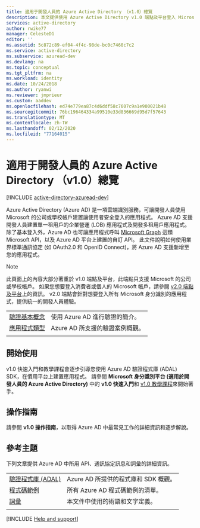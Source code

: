 ```yaml
---
title: 適用于開發人員的 Azure Active Directory （v1.0）總覽
description: 本文提供使用 Azure Active Directory v1.0 端點及平台登入 Microsoft 工作和學校帳戶的概觀。
services: active-directory
author: rwike77
manager: CelesteDG
editor: ''
ms.assetid: 5c872c89-ef04-4f4c-98de-bc0c7460c7c2
ms.service: active-directory
ms.subservice: azuread-dev
ms.devlang: na
ms.topic: conceptual
ms.tgt_pltfrm: na
ms.workload: identity
ms.date: 10/24/2018
ms.author: ryanwi
ms.reviewer: jmprieur
ms.custom: aaddev
ms.openlocfilehash: ed74e779ea87c4d6ddf58c7607c9a1e900021b48
ms.sourcegitcommit: 76bc196464334a99510e33d836669d95d7f57643
ms.translationtype: MT
ms.contentlocale: zh-TW
ms.lasthandoff: 02/12/2020
ms.locfileid: "77164015"
---
```

# <a name="azure-active-directory-for-developers-v10-overview"></a>適用于開發人員的 Azure Active Directory （v1.0）總覽

[!INCLUDE [active-directory-azuread-dev](../../../includes/active-directory-azuread-dev.md)]

Azure Active Directory (Azure AD) 是一項雲端識別服務，可讓開發人員使用 Microsoft 的公司或學校帳戶建置讓使用者安全登入的應用程式。 Azure AD 支援開發人員建置單一租用戶的企業營運 (LOB) 應用程式及開發多租用戶應用程式。 除了基本登入外，Azure AD 也可讓應用程式呼叫 [Microsoft Graph](https://docs.microsoft.com/graph/overview) 這類 Microsoft API，以及 Azure AD 平台上建置的自訂 API。 此文件說明如何使用業界標準通訊協定 (如 OAuth2.0 和 OpenID Connect)，將 Azure AD 支援新增至您的應用程式。

> [!NOTE]
> 此頁面上的內容大部分著重於 v1.0 端點及平台，此端點只支援 Microsoft 的公司或學校帳戶。 如果您想要登入消費者或個人的 Microsoft 帳戶，請參閱 [v2.0 端點及平台](../develop/v2-overview.md)上的資訊。 v2.0 端點會針對想要登入所有 Microsoft 身分識別的應用程式，提供統一的開發人員體驗。

| | |
| --- | --- |
|[驗證基本概念](v1-authentication-scenarios.md) | 使用 Azure AD 進行驗證的簡介。 |
|[應用程式類型](app-types.md) | Azure AD 所支援的驗證案例概觀。 |
| | |

## <a name="get-started"></a>開始使用

v1.0 快速入門和教學課程會逐步引導您使用 Azure AD 驗證程式庫 (ADAL) SDK，在慣用平台上建置應用程式。 請參閱 **Microsoft 身分識別平台 (適用於開發人員的 Azure Active Directory)** 中的 **v1.0 快速入門**和 [v1.0 教學課程](index.yml)來開始著手。

## <a name="how-to-guides"></a>操作指南

請參閱 **v1.0 操作指南**，以取得 Azure AD 中最常見工作的詳細資訊和逐步解說。

## <a name="reference-topics"></a>參考主題

下列文章提供 Azure AD 中所用 API、通訊協定訊息和詞彙的詳細資訊。

|                                                                                   | |
| ----------------------------------------------------------------------------------| --- |
| [驗證程式庫 (ADAL)](active-directory-authentication-libraries.md)   | Azure AD 所提供的程式庫和 SDK 概觀。 |
| [程式碼範例](sample-v1-code.md)                                  | 所有 Azure AD 程式碼範例的清單。 |
| [詞彙](../develop/developer-glossary.md?toc=/azure/active-directory/azuread-dev/toc.json&bc=/azure/active-directory/azuread-dev/breadcrumb/toc.json)                                      | 本文件中使用的術語和文字定義。 |
|  |  |


[!INCLUDE [Help and support](../../../includes/active-directory-develop-help-support-include.md)]
